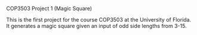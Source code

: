 COP3503 Project 1 (Magic Square)

This is the first project for the course COP3503 at the University of Florida. It generates a magic square given an input of odd side lengths from 3-15. 
